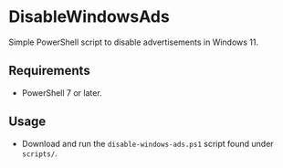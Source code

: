 # DisableWindowsAds
Simple PowerShell script to disable advertisements in Windows 11.

## Requirements
- PowerShell 7 or later.

## Usage
- Download and run the `disable-windows-ads.ps1` script found under `scripts/`.